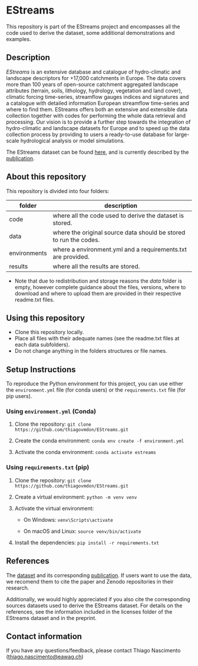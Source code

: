 # EStreams

This repository is part of the EStreams project and encompasses all the code used to derive the dataset, some additional demonstrations and examples. 

## Description 

_EStreams_ is an extensive database and catalogue of hydro-climatic and landscape descriptors for +17,000 catchments in Europe. The data covers more than 100 years of open-source catchment aggregated landscape attributes (terrain, soils, lithology, hydrology, vegetation and land cover), climatic forcing time-series, streamflow gauges indices and signatures and a catalogue with detailed information European streamflow time-series and where to find them. EStreams offers both an extensive and extensible data collection together with codes for performing the whole data retrieval and processing. Our vision is to provide a further step towards the integration of hydro-climatic and landscape datasets for Europe and to speed up the data collection process by providing to users a ready-to-use database for large-scale hydrological analysis or model simulations. 

The EStreams dataset can be found [here](https://doi.org/10.5281/zenodo.10733142), and is currently described by the [publication](https://doi.org/10.1038/s41597-024-03706-1).

## About this repository 

This repository is divided into four folders:

| folder      | description                                                       |
| ------------| ----------------------------------------------------------------- |
| code        | where all the code used to derive the dataset is stored.          |
| data        | where the original source data should be stored to run the codes. |
| environments| where a environment.yml and a requirements.txt are provided.      |
| results     | where all the results are stored.                                 |

- Note that due to redistribution and storage reasons the _data_ folder is empty, however complete guidance about the files, versions, where to download and where to upload them are provided in their respective readme.txt files. 

## Using this repository 

- Clone this repository locally.
- Place all files with their adequate names (see the readme.txt files at each data subfolders).
- Do not change anything in the folders structures or file names. 

## Setup Instructions

To reproduce the Python environment for this project, you can use either the `environment.yml` file (for conda users) or the `requirements.txt` file (for pip users).

### Using `environment.yml` (Conda)

1. Clone the repository:
   `git clone https://github.com/thiagovmdon/EStreams.git`

2. Create the conda environment:
   `conda env create -f environment.yml`

3. Activate the conda environment:
   `conda activate estreams`

### Using `requirements.txt` (pip)

1. Clone the repository:
   `git clone https://github.com/thiagovmdon/EStreams.git`

2. Create a virtual environment:
   `python -m venv venv`

3. Activate the virtual environment:

   - On Windows:
     `venv\Scripts\activate`

   - On macOS and Linux:
     `source venv/bin/activate`

4. Install the dependencies:
   `pip install -r requirements.txt`
   
## References
The [dataset](https://doi.org/10.5281/zenodo.10733142) and its corresponding [publication](https://doi.org/10.1038/s41597-024-03706-1). If users want to use the data, we recomend them to cite the paper and Zenodo repositories in their research. 

Additionally, we would highly appreciated if you also cite the corresponding sources datasets used to derive the EStreams dataset. For details on the references, see the information included in the licenses folder of the EStreams dataset and in the preprint. 

## Contact information
If you have any questions/feedback, please contact Thiago Nascimento (thiago.nascimento@eawag.ch)